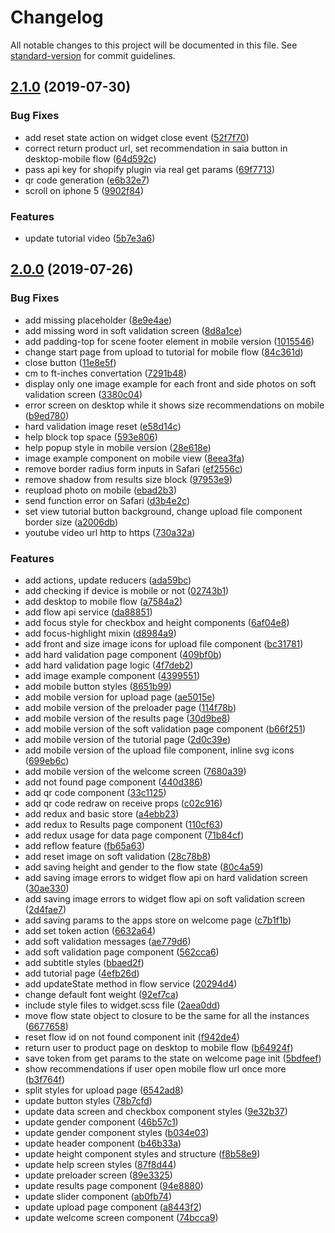 # Changelog

All notable changes to this project will be documented in this file. See [standard-version](https://github.com/conventional-changelog/standard-version) for commit guidelines.

## [2.1.0](https://github.com/3dlook-me/saia-pf-widget/compare/v2.0.0...v2.1.0) (2019-07-30)


### Bug Fixes

* add reset state action on widget close event ([52f7f70](https://github.com/3dlook-me/saia-pf-widget/commit/52f7f70))
* correct return product url, set recommendation in saia button in desktop-mobile flow ([64d592c](https://github.com/3dlook-me/saia-pf-widget/commit/64d592c))
* pass api key for shopify plugin via real get params ([69f7713](https://github.com/3dlook-me/saia-pf-widget/commit/69f7713))
* qr code generation ([e6b32e7](https://github.com/3dlook-me/saia-pf-widget/commit/e6b32e7))
* scroll on iphone 5 ([9902f84](https://github.com/3dlook-me/saia-pf-widget/commit/9902f84))


### Features

* update tutorial video ([5b7e3a6](https://github.com/3dlook-me/saia-pf-widget/commit/5b7e3a6))



## [2.0.0](https://github.com/3dlook-me/saia-pf-widget/compare/v1.1.7...v2.0.0) (2019-07-26)


### Bug Fixes

* add missing placeholder ([8e9e4ae](https://github.com/3dlook-me/saia-pf-widget/commit/8e9e4ae))
* add missing word in soft validation screen ([8d8a1ce](https://github.com/3dlook-me/saia-pf-widget/commit/8d8a1ce))
* add padding-top for scene footer element in mobile version ([1015546](https://github.com/3dlook-me/saia-pf-widget/commit/1015546))
* change start page from upload to tutorial for mobile flow ([84c361d](https://github.com/3dlook-me/saia-pf-widget/commit/84c361d))
* close button ([11e8e5f](https://github.com/3dlook-me/saia-pf-widget/commit/11e8e5f))
* cm to ft-inches convertation ([7291b48](https://github.com/3dlook-me/saia-pf-widget/commit/7291b48))
* display only one image example for each front and side photos on soft validation screen ([3380c04](https://github.com/3dlook-me/saia-pf-widget/commit/3380c04))
* error screen on desktop while  it shows size recommendations on mobile ([b9ed780](https://github.com/3dlook-me/saia-pf-widget/commit/b9ed780))
* hard validation image reset ([e58d14c](https://github.com/3dlook-me/saia-pf-widget/commit/e58d14c))
* help block top space ([593e806](https://github.com/3dlook-me/saia-pf-widget/commit/593e806))
* help popup style in mobile version ([28e618e](https://github.com/3dlook-me/saia-pf-widget/commit/28e618e))
* image example component on mobile view ([8eea3fa](https://github.com/3dlook-me/saia-pf-widget/commit/8eea3fa))
* remove border radius form inputs in Safari ([ef2556c](https://github.com/3dlook-me/saia-pf-widget/commit/ef2556c))
* remove shadow from results size block ([97953e9](https://github.com/3dlook-me/saia-pf-widget/commit/97953e9))
* reupload photo on mobile ([ebad2b3](https://github.com/3dlook-me/saia-pf-widget/commit/ebad2b3))
* send function error on Safari ([d3b4e2c](https://github.com/3dlook-me/saia-pf-widget/commit/d3b4e2c))
* set view tutorial button background, change upload file component border size ([a2006db](https://github.com/3dlook-me/saia-pf-widget/commit/a2006db))
* youtube video url http to https ([730a32a](https://github.com/3dlook-me/saia-pf-widget/commit/730a32a))


### Features

* add actions, update reducers ([ada59bc](https://github.com/3dlook-me/saia-pf-widget/commit/ada59bc))
* add checking if device is mobile or not ([02743b1](https://github.com/3dlook-me/saia-pf-widget/commit/02743b1))
* add desktop to mobile flow ([a7584a2](https://github.com/3dlook-me/saia-pf-widget/commit/a7584a2))
* add flow api service ([da88851](https://github.com/3dlook-me/saia-pf-widget/commit/da88851))
* add focus style for checkbox and height components ([6af04e8](https://github.com/3dlook-me/saia-pf-widget/commit/6af04e8))
* add focus-highlight mixin ([d8984a9](https://github.com/3dlook-me/saia-pf-widget/commit/d8984a9))
* add front and size image icons for upload file component ([bc31781](https://github.com/3dlook-me/saia-pf-widget/commit/bc31781))
* add hard validation page component ([409bf0b](https://github.com/3dlook-me/saia-pf-widget/commit/409bf0b))
* add hard validation page logic ([4f7deb2](https://github.com/3dlook-me/saia-pf-widget/commit/4f7deb2))
* add image example component ([4399551](https://github.com/3dlook-me/saia-pf-widget/commit/4399551))
* add mobile button styles ([8651b99](https://github.com/3dlook-me/saia-pf-widget/commit/8651b99))
* add mobile version for upload page ([ae5015e](https://github.com/3dlook-me/saia-pf-widget/commit/ae5015e))
* add mobile version of the preloader page ([114f78b](https://github.com/3dlook-me/saia-pf-widget/commit/114f78b))
* add mobile version of the results page ([30d9be8](https://github.com/3dlook-me/saia-pf-widget/commit/30d9be8))
* add mobile version of the soft validation page component ([b66f251](https://github.com/3dlook-me/saia-pf-widget/commit/b66f251))
* add mobile version of the tutorial page ([2d0c39e](https://github.com/3dlook-me/saia-pf-widget/commit/2d0c39e))
* add mobile version of the upload file component, inline svg icons ([699eb6c](https://github.com/3dlook-me/saia-pf-widget/commit/699eb6c))
* add mobile version of the welcome screen ([7680a39](https://github.com/3dlook-me/saia-pf-widget/commit/7680a39))
* add not found page component ([440d386](https://github.com/3dlook-me/saia-pf-widget/commit/440d386))
* add qr code component ([33c1125](https://github.com/3dlook-me/saia-pf-widget/commit/33c1125))
* add qr code redraw on receive props ([c02c916](https://github.com/3dlook-me/saia-pf-widget/commit/c02c916))
* add redux and basic store ([a4ebb23](https://github.com/3dlook-me/saia-pf-widget/commit/a4ebb23))
* add redux to Results page component ([110cf63](https://github.com/3dlook-me/saia-pf-widget/commit/110cf63))
* add redux usage for data page component ([71b84cf](https://github.com/3dlook-me/saia-pf-widget/commit/71b84cf))
* add reflow feature ([fb65a63](https://github.com/3dlook-me/saia-pf-widget/commit/fb65a63))
* add reset image on soft validation ([28c78b8](https://github.com/3dlook-me/saia-pf-widget/commit/28c78b8))
* add saving height and gender to the flow state ([80c4a59](https://github.com/3dlook-me/saia-pf-widget/commit/80c4a59))
* add saving image errors to widget flow api on hard validation screen ([30ae330](https://github.com/3dlook-me/saia-pf-widget/commit/30ae330))
* add saving image errors to widget flow api on soft validation screen ([2d4fae7](https://github.com/3dlook-me/saia-pf-widget/commit/2d4fae7))
* add saving params to the apps store on welcome page ([c7b1f1b](https://github.com/3dlook-me/saia-pf-widget/commit/c7b1f1b))
* add set token action ([6632a64](https://github.com/3dlook-me/saia-pf-widget/commit/6632a64))
* add soft validation messages ([ae779d6](https://github.com/3dlook-me/saia-pf-widget/commit/ae779d6))
* add soft validation page component ([562cca6](https://github.com/3dlook-me/saia-pf-widget/commit/562cca6))
* add subtitle styles ([bbaed2f](https://github.com/3dlook-me/saia-pf-widget/commit/bbaed2f))
* add tutorial page ([4efb26d](https://github.com/3dlook-me/saia-pf-widget/commit/4efb26d))
* add updateState method in flow service ([20294d4](https://github.com/3dlook-me/saia-pf-widget/commit/20294d4))
* change default font weight ([92ef7ca](https://github.com/3dlook-me/saia-pf-widget/commit/92ef7ca))
* include style files to widget.scss file ([2aea0dd](https://github.com/3dlook-me/saia-pf-widget/commit/2aea0dd))
* move flow state object to closure to be the same for all the instances ([6677658](https://github.com/3dlook-me/saia-pf-widget/commit/6677658))
* reset flow id on not found component init ([f942de4](https://github.com/3dlook-me/saia-pf-widget/commit/f942de4))
* return user to product page on desktop to mobile flow ([b64924f](https://github.com/3dlook-me/saia-pf-widget/commit/b64924f))
* save token from get params to the state on welcome page init ([5bdfeef](https://github.com/3dlook-me/saia-pf-widget/commit/5bdfeef))
* show recommendations if user open mobile flow url once more ([b3f764f](https://github.com/3dlook-me/saia-pf-widget/commit/b3f764f))
* split styles for upload page ([6542ad8](https://github.com/3dlook-me/saia-pf-widget/commit/6542ad8))
* update button styles ([78b7cfd](https://github.com/3dlook-me/saia-pf-widget/commit/78b7cfd))
* update data screen and checkbox component styles ([9e32b37](https://github.com/3dlook-me/saia-pf-widget/commit/9e32b37))
* update gender component ([46b57c1](https://github.com/3dlook-me/saia-pf-widget/commit/46b57c1))
* update gender component styles ([b034e03](https://github.com/3dlook-me/saia-pf-widget/commit/b034e03))
* update header component ([b46b33a](https://github.com/3dlook-me/saia-pf-widget/commit/b46b33a))
* update height component styles and structure ([f8b58e9](https://github.com/3dlook-me/saia-pf-widget/commit/f8b58e9))
* update help screen styles ([87f8d44](https://github.com/3dlook-me/saia-pf-widget/commit/87f8d44))
* update preloader screen ([89e3325](https://github.com/3dlook-me/saia-pf-widget/commit/89e3325))
* update results page component ([94e8880](https://github.com/3dlook-me/saia-pf-widget/commit/94e8880))
* update slider component ([ab0fb74](https://github.com/3dlook-me/saia-pf-widget/commit/ab0fb74))
* update upload page component ([a8443f2](https://github.com/3dlook-me/saia-pf-widget/commit/a8443f2))
* update welcome screen component ([74bcca9](https://github.com/3dlook-me/saia-pf-widget/commit/74bcca9))
